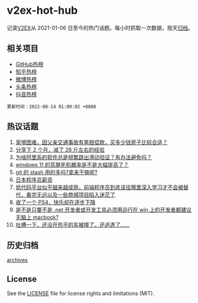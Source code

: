 # v2ex-hot-hub

 记录[V2EX](https://www.v2ex.com/)从 2021-01-06 日至今的热门话题。每小时抓取一次数据，按天[归档](archives)。
 
 ## 相关项目

- [GitHub热榜](https://github.com/lonnyzhang423/github-hot-hub)
- [知乎热榜](https://github.com/lonnyzhang423/zhihu-hot-hub)
- [微博热榜](https://github.com/lonnyzhang423/weibo-hot-hub)
- [头条热榜](https://github.com/lonnyzhang423/toutiao-hot-hub)
- [抖音热榜](https://github.com/lonnyzhang423/douyin-hot-hub)


 `更新时间：2022-08-14 01:09:02 +0800`

## 热议话题

1. [家境困难，因父亲交通事故有笔赔偿款，买多少钱房子比较合适？](https://www.v2ex.com/t/872557)
1. [分享下 2 个月，减了 26 斤左右的经验](https://www.v2ex.com/t/872575)
1. [为啥阿里系的软件总是频繁跳出滑动验证？有办法避免吗？](https://www.v2ex.com/t/872561)
1. [windows 11 的蓝屏死机概率是不是大幅提高了？](https://www.v2ex.com/t/872569)
1. [git 的 stash 用的多吗?拿来干嘛呢?](https://www.v2ex.com/t/872573)
1. [日本程序员薪资](https://www.v2ex.com/t/872621)
1. [低代码平台似乎越来越成熟，前端程序员到底该往哪里深入学习才不会被替代，看完无远以及一些商城项目陷入迷茫了](https://www.v2ex.com/t/872578)
1. [收了一个 PS4，快乐却在逐步下降](https://www.v2ex.com/t/872552)
1. [是不是只要不是 .net 开发者或开发工具必须用运行在 win 上的开发者都建议无脑上 macbook?](https://www.v2ex.com/t/872579)
1. [吐槽一下，还没开热乎的车被撞了，还逃逸了……](https://www.v2ex.com/t/872596)

## 历史归档

[archives](archives)

## License

See the [LICENSE](LICENSE) file for license rights and limitations (MIT).
